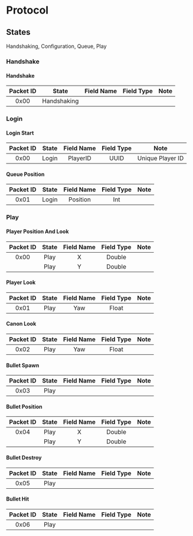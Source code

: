 # Protocol
## States
Handshaking, Configuration, Queue, Play

### Handshake
#### Handshake

| Packet ID | State |  Field Name  | Field Type | Note |
|:---------:|:-----:|:------------:|:----------:|:----:|
| 0x00 | Handshaking |             |            |      |

### Login
#### Login Start
| Packet ID | State | Field Name | Field Type |       Note       |
|:---------:|:-----:|:----------:|:----------:|:----------------:|
| 0x00 | Login |  PlayerID  |    UUID    | Unique Player ID |

#### Queue Position
| Packet ID | State | Field Name | Field Type | Note |
|:---------:|:-----:|:----------:|:----------:|:----:|
| 0x01 | Login |  Position  |    Int     |      |


### Play
#### Player Position And Look
| Packet ID | State | Field Name | Field Type | Note |
|:---------:|:-----:|:---------:|:----------:|:----:|
|   0x00    | Play  |     X     |   Double   |      |
|           | Play  |     Y     |   Double   |      |

#### Player Look
| Packet ID | State | Field Name | Field Type | Note |
|:---------:|:-----:|:----------:|:----------:|:----:|
|   0x01    | Play |    Yaw     |  Float  |      |

#### Canon Look
| Packet ID | State | Field Name | Field Type | Note |
|:---------:|:-----:|:----------:|:----------:|:----:|
|   0x02    | Play |  Yaw  |  Float  |      |

#### Bullet Spawn
| Packet ID | State | Field Name | Field Type | Note |
|:---------:|:-----:|:----------:|:----------:|:----:|
|   0x03    | Play |            |            |      |

#### Bullet Position
| Packet ID | State | Field Name | Field Type | Note |
|:---------:|:-----:|:----------:|:----------:|:----:|
|   0x04    | Play |  X  |  Double  |      |
|           | Play |  Y  |  Double  |      |

#### Bullet Destroy
| Packet ID | State | Field Name | Field Type | Note |
|:---------:|:-----:|:----------:|:----------:|:----:|
|   0x05    | Play |            |            |      |

#### Bullet Hit
| Packet ID | State | Field Name | Field Type | Note |
|:---------:|:-----:|:----------:|:----------:|:----:|
|   0x06    | Play |            |            |      |



